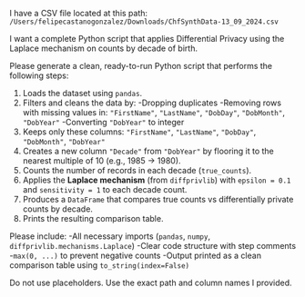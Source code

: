 I have a CSV file located at this path: `/Users/felipecastanogonzalez/Downloads/ChfSynthData-13_09_2024.csv` 

I want a complete Python script that applies Differential Privacy using the Laplace mechanism on counts by decade of birth. 

Please generate a clean, ready-to-run Python script that performs the following steps: 
1. Loads the dataset using `pandas`.
2. Filters and cleans the data by:
     -Dropping duplicates
     -Removing rows with missing values in: `"FirstName"`, `"LastName"`, `"DobDay"`, `"DobMonth"`, `"DobYear"`
     -Converting `"DobYear"` to integer
4. Keeps only these columns: `"FirstName"`, `"LastName"`, `"DobDay"`, `"DobMonth"`, `"DobYear"`
5. Creates a new column `"Decade"` from `"DobYear"` by flooring it to the nearest multiple of 10 (e.g., 1985 → 1980).
6. Counts the number of records in each decade (`true_counts`).
7. Applies the **Laplace mechanism** (from `diffprivlib`) with `epsilon = 0.1` and `sensitivity = 1` to each decade count.
8. Produces a `DataFrame` that compares true counts vs differentially private counts by decade.
9. Prints the resulting comparison table.

Please include: 
  -All necessary imports (`pandas`, `numpy`, `diffprivlib.mechanisms.Laplace`) 
  -Clear code structure with step comments 
  -`max(0, ...)` to prevent negative counts 
  -Output printed as a clean comparison table using `to_string(index=False)` 
  
Do not use placeholders. Use the exact path and column names I provided.
